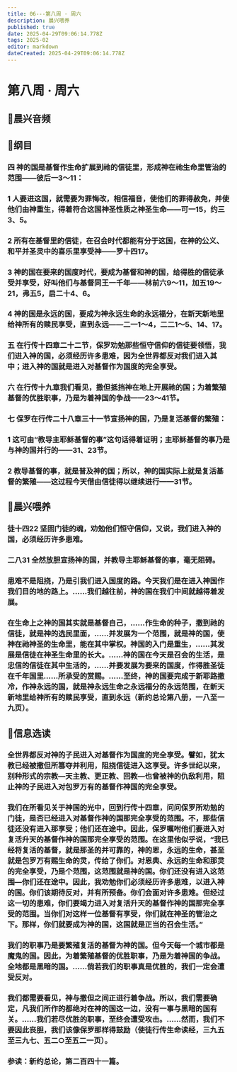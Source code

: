 ```yaml
---
title: 06---第八周 · 周六
description: 晨兴喂养
published: true
date: 2025-04-29T09:06:14.778Z
tags: 2025-02
editor: markdown
dateCreated: 2025-04-29T09:06:14.778Z
---
```


# 第八周 · 周六
## 🎵晨兴音频

## 📖纲目

### 四   神的国是基督作生命扩展到祂的信徒里，形成神在祂生命里管治的范围——彼后一3～11：

### 1   人要进这国，就需要为罪悔改，相信福音，使他们的罪得赦免，并使他们由神重生，得着符合这国神圣性质之神圣生命——可一15，约三3、5。

### 2   所有在基督里的信徒，在召会时代都能有分于这国，在神的公义、和平并圣灵中的喜乐里享受神——罗十四17。

### 3   神的国在要来的国度时代，要成为基督和神的国，给得胜的信徒承受并享受，好叫他们与基督同王一千年——林前六9～11，加五19～21，弗五5，启二十4、6。

### 4   神的国是永远的国，要成为神永远生命的永远福分，在新天新地里给神所有的赎民享受，直到永远——二一1～4，二二1～5、14、17。

### 五   在行传十四章二十二节，保罗劝勉那些恒守信仰的信徒要领悟，我们进入神的国，必须经历许多患难，因为全世界都反对我们进入其中；进入神的国就是进入对基督作为国度的完全享受。

### 六   在行传十九章我们看见，撒但抵挡神在地上开展祂的国；为着繁殖基督的优胜职事，乃是为着神国的争战——23～41节。

### 七   保罗在行传二十八章三十一节宣扬神的国，乃是复活基督的繁殖：

### 1   这可由“教导主耶稣基督的事”这句话得着证明；主耶稣基督的事乃是与神的国并行的——31、23节。

### 2   教导基督的事，就是普及神的国；所以，神的国实际上就是复活基督的繁殖——这过程今天借由信徒得以继续进行——31节。

## 📖晨兴喂养

### 徒十四22    坚固门徒的魂，劝勉他们恒守信仰，又说，我们进入神的国，必须经历许多患难。

### 二八31    全然放胆宣扬神的国，并教导主耶稣基督的事，毫无阻碍。

### 患难不是阻挠，乃是引我们进入国度的路。今天我们是在进入神国作我们目的地的路上。……我们越往前，神的国在我们中间就越得着发展。

### 在生命上之神的国其实就是基督自己，……作生命的种子，撒到祂的信徒，就是神的选民里面，……并发展为一个范围，就是神的国，使神在祂神圣的生命里，能在其中掌权。神国的入门是重生，……其发展是信徒在神圣生命里的长大。……神的国在今天是召会的生活，是忠信的信徒在其中生活的，……并要发展为要来的国度，作得胜圣徒在千年国里……所承受的赏赐。……至终，神的国要完成于新耶路撒冷，作神永远的国，就是神永远生命之永远福分的永远范围，在新天新地里给神所有的赎民享受，直到永远（新约总论第八册，一八至一九页）。

## 📖信息选读

### 全世界都反对神的子民进入对基督作为国度的完全享受。譬如，犹太教已经被撒但所篡夺并利用，阻挠信徒进入这享受。许多世纪以来，别种形式的宗教—天主教、更正教、回教—也曾被神的仇敌利用，阻止神的子民进入对包罗万有的基督作神国的完全享受。

### 我们在所看见关于神国的光中，回到行传十四章，问问保罗所劝勉的门徒，是否已经进入对基督作神的国那完全享受的范围。不，那些信徒还没有进入那享受；他们还在途中。因此，保罗嘱咐他们要进入对复活升天的基督作神的国那完全享受的范围。在这里他似乎说，“我已经将复活的基督，就是那圣的并可靠的，神的恩，永远的生命，甚至就是包罗万有赐生命的灵，传给了你们。对恩典、永远的生命和那灵的完全享受，乃是个范围，这范围就是神的国。你们还没有进入这范围—你们还在途中。因此，我劝勉你们必须经历许多患难，以进入神的国。你们该期待反对，并有所预备。你们会面对许多患难。但经过这一切的患难，你们要竭力进入对复活升天的基督作神的国那完全享受的范围。当你们对这样一位基督有享受，你们就在神圣的管治之下。那样，你们就要成为神的国，这国就是正当的召会生活。”

### 我们的职事乃是要繁殖复活的基督为神的国。但今天每一个城市都是魔鬼的国。因此，为着繁殖基督的优胜职事，乃是为着神国的争战。全地都是黑暗的国。……倘若我们的职事真是优胜的，我们一定会遭受反对。

### 我们都需要看见，神与撒但之间正进行着争战。所以，我们需要确定，凡我们所作的都绝对在神的国这一边，没有一事与黑暗的国有关。……我们若尽优胜的职事，至终会遭受攻击。……然而，我们不要因此丧胆，我们该像保罗那样得鼓励（使徒行传生命读经，三九五至三九七、五二○至五二一页）。

### 参读：新约总论，第二百四十一篇。
